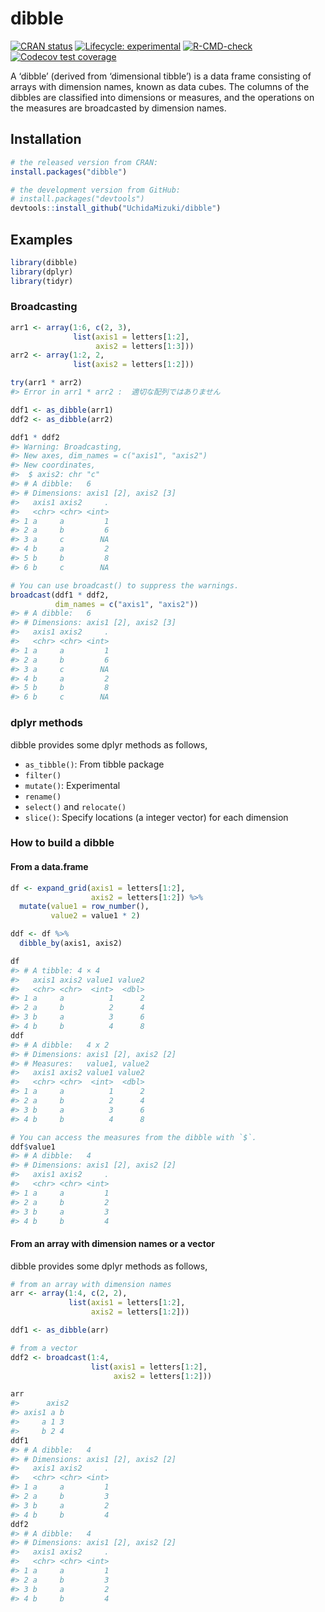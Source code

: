 
<!-- README.md is generated from README.Rmd. Please edit that file -->

# dibble

<!-- badges: start -->

[![CRAN
status](https://www.r-pkg.org/badges/version/dibble)](https://CRAN.R-project.org/package=dibble)
[![Lifecycle:
experimental](https://img.shields.io/badge/lifecycle-experimental-orange.svg)](https://lifecycle.r-lib.org/articles/stages.html#experimental)
[![R-CMD-check](https://github.com/UchidaMizuki/dibble/actions/workflows/R-CMD-check.yaml/badge.svg)](https://github.com/UchidaMizuki/dibble/actions/workflows/R-CMD-check.yaml)
[![Codecov test
coverage](https://codecov.io/gh/UchidaMizuki/dibble/branch/main/graph/badge.svg)](https://app.codecov.io/gh/UchidaMizuki/dibble?branch=main)
<!-- badges: end -->

A ‘dibble’ (derived from ‘dimensional tibble’) is a data frame
consisting of arrays with dimension names, known as data cubes. The
columns of the dibbles are classified into dimensions or measures, and
the operations on the measures are broadcasted by dimension names.

## Installation

``` r
# the released version from CRAN:
install.packages("dibble")

# the development version from GitHub:
# install.packages("devtools")
devtools::install_github("UchidaMizuki/dibble")
```

## Examples

``` r
library(dibble)
library(dplyr)
library(tidyr)
```

### Broadcasting

``` r
arr1 <- array(1:6, c(2, 3),
              list(axis1 = letters[1:2],
                   axis2 = letters[1:3]))
arr2 <- array(1:2, 2,
              list(axis2 = letters[1:2]))

try(arr1 * arr2)
#> Error in arr1 * arr2 :  適切な配列ではありません

ddf1 <- as_dibble(arr1)
ddf2 <- as_dibble(arr2)

ddf1 * ddf2
#> Warning: Broadcasting,
#> New axes, dim_names = c("axis1", "axis2")
#> New coordinates, 
#>  $ axis2: chr "c"
#> # A dibble:   6
#> # Dimensions: axis1 [2], axis2 [3]
#>   axis1 axis2     .
#>   <chr> <chr> <int>
#> 1 a     a         1
#> 2 a     b         6
#> 3 a     c        NA
#> 4 b     a         2
#> 5 b     b         8
#> 6 b     c        NA

# You can use broadcast() to suppress the warnings.
broadcast(ddf1 * ddf2,
          dim_names = c("axis1", "axis2"))
#> # A dibble:   6
#> # Dimensions: axis1 [2], axis2 [3]
#>   axis1 axis2     .
#>   <chr> <chr> <int>
#> 1 a     a         1
#> 2 a     b         6
#> 3 a     c        NA
#> 4 b     a         2
#> 5 b     b         8
#> 6 b     c        NA
```

### dplyr methods

dibble provides some dplyr methods as follows,

- `as_tibble()`: From tibble package
- `filter()`
- `mutate()`: Experimental
- `rename()`
- `select()` and `relocate()`
- `slice()`: Specify locations (a integer vector) for each dimension

### How to build a dibble

#### From a data.frame

``` r
df <- expand_grid(axis1 = letters[1:2],
                  axis2 = letters[1:2]) %>% 
  mutate(value1 = row_number(),
         value2 = value1 * 2)

ddf <- df %>% 
  dibble_by(axis1, axis2)

df
#> # A tibble: 4 × 4
#>   axis1 axis2 value1 value2
#>   <chr> <chr>  <int>  <dbl>
#> 1 a     a          1      2
#> 2 a     b          2      4
#> 3 b     a          3      6
#> 4 b     b          4      8
ddf
#> # A dibble:   4 x 2
#> # Dimensions: axis1 [2], axis2 [2]
#> # Measures:   value1, value2
#>   axis1 axis2 value1 value2
#>   <chr> <chr>  <int>  <dbl>
#> 1 a     a          1      2
#> 2 a     b          2      4
#> 3 b     a          3      6
#> 4 b     b          4      8

# You can access the measures from the dibble with `$`.
ddf$value1
#> # A dibble:   4
#> # Dimensions: axis1 [2], axis2 [2]
#>   axis1 axis2     .
#>   <chr> <chr> <int>
#> 1 a     a         1
#> 2 a     b         2
#> 3 b     a         3
#> 4 b     b         4
```

#### From an array with dimension names or a vector

dibble provides some dplyr methods as follows,

``` r
# from an array with dimension names
arr <- array(1:4, c(2, 2),
             list(axis1 = letters[1:2],
                  axis2 = letters[1:2]))

ddf1 <- as_dibble(arr)

# from a vector
ddf2 <- broadcast(1:4,
                  list(axis1 = letters[1:2],
                       axis2 = letters[1:2]))

arr
#>      axis2
#> axis1 a b
#>     a 1 3
#>     b 2 4
ddf1
#> # A dibble:   4
#> # Dimensions: axis1 [2], axis2 [2]
#>   axis1 axis2     .
#>   <chr> <chr> <int>
#> 1 a     a         1
#> 2 a     b         3
#> 3 b     a         2
#> 4 b     b         4
ddf2
#> # A dibble:   4
#> # Dimensions: axis1 [2], axis2 [2]
#>   axis1 axis2     .
#>   <chr> <chr> <int>
#> 1 a     a         1
#> 2 a     b         3
#> 3 b     a         2
#> 4 b     b         4
```
